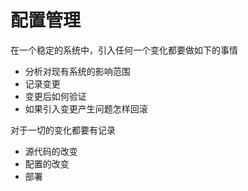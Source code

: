 # 配置管理

在一个稳定的系统中，引入任何一个变化都要做如下的事情

* 分析对现有系统的影响范围
* 记录变更
* 变更后如何验证
* 如果引入变更产生问题怎样回滚


对于一切的变化都要有记录
* 源代码的改变
* 配置的改变
* 部署
